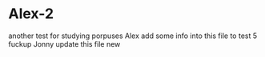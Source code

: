 # Alex-2
another test
for studying porpuses
Alex add some 
info
into this file
to test 5
fuckup
Jonny update
this
file
new